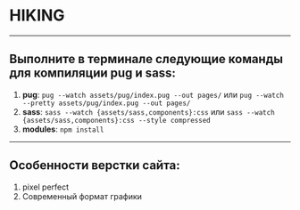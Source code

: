 # HIKING

---

## Выполните в терминале следующие команды для компиляции pug и sass:

1. **pug**: `pug --watch assets/pug/index.pug --out pages/` или `pug --watch --pretty assets/pug/index.pug --out pages/`
2. **sass**: `sass --watch {assets/sass,components}:css` или `sass --watch {assets/sass,components}:css --style compressed`
3. **modules**: `npm install`

---

## Особенности верстки сайта:

1. pixel perfect
2. Современный формат графики
